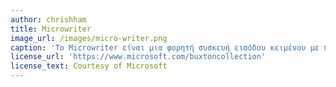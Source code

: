 ```yaml
---
author: chrishham
title: Microwriter
image_url: /images/micro-writer.png
caption: 'To Microwriter είναι μια φορητή συσκευή εισόδου κειμένου με πληκτρολόγιο συγχορδιών. Χρησιμοποιώντας ένα μνημονικό αλφάβητο, πιστεύεται ότι επιτρέπει την λήψη σημειώσεων με 50% ταχύτερο ρυθμό από το γράψιμο με το χέρι.'
license_url: 'https://www.microsoft.com/buxtoncollection'
license_text: Courtesy of Microsoft
---
```

